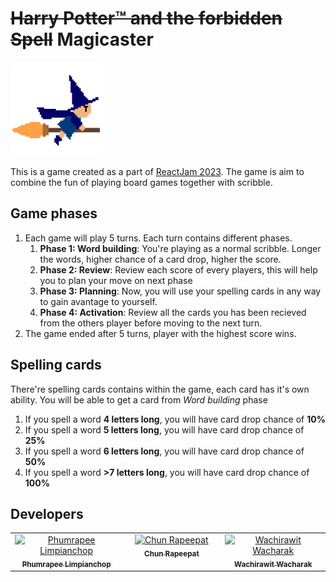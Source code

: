 # ~~Harry Potter™ and the forbidden Spell~~ Magicaster

<img src="./logo.png" width="150px" style="border-radius: 0.75rem;" />

This is a game created as a part of [ReactJam 2023](https://reactjam.com/). The game is aim to combine the fun of playing board games together with scribble.

## Game phases

1. Each game will play 5 turns. Each turn contains different phases.
   1. **Phase 1: Word building**: You're playing as a normal scribble. Longer the words, higher chance of a card drop, higher the score.
   2. **Phase 2: Review**: Review each score of every players, this will help you to plan your move on next phase
   3. **Phase 3: Planning**: Now, you will use your spelling cards in any way to gain avantage to yourself.
   4. **Phase 4: Activation**: Review all the cards you has been recieved from the others player before moving to the next turn.
2. The game ended after 5 turns, player with the highest score wins.

## Spelling cards

There're spelling cards contains within the game, each card has it's own ability. You will be able to get a card from _Word building_ phase

1. If you spell a word **4 letters long**, you will have card drop chance of **10%**
2. If you spell a word **5 letters long**, you will have card drop chance of **25%**
3. If you spell a word **6 letters long**, you will have card drop chance of **50%**
4. If you spell a word **>7 letters long**, you will have card drop chance of **100%**

## Developers

<table>
  <tbody>
    <tr>
      <td align="center" valign="top" width="14.28%"><a href="https://rayriffy.com"><img src="https://avatars.githubusercontent.com/u/22584594?v=4?s=100" width="100px;" alt="Phumrapee Limpianchop"/><br /><sub><b>Phumrapee Limpianchop</b></sub></a></td>
      <td align="center" valign="top" width="14.28%"><a href="https://chunrapeepat.com/"><img src="https://avatars.githubusercontent.com/u/8079099?v=4?s=100" width="100px;" alt="Chun Rapeepat"/><br /><sub><b>Chun Rapeepat</b></sub></a></td>
      <td align="center" valign="top" width="14.28%"><a href="https://github.com/Tauhoo"><img src="https://avatars.githubusercontent.com/u/29175062?v=4?s=100" width="100px;" alt="Wachirawit Wacharak"/><br /><sub><b>Wachirawit Wacharak</b></sub></a></td>
    </tr>
  </tbody>
</table>
